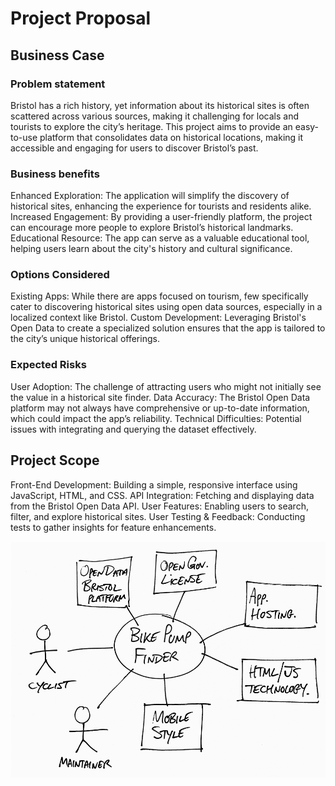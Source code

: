 # Project Proposal

## Business Case

### Problem statement
Bristol has a rich history, yet information about its historical sites is often scattered across various sources, making it challenging for locals and tourists to explore the city’s heritage. This project aims to provide an easy-to-use platform that consolidates data on historical locations, making it accessible and engaging for users to discover Bristol’s past.

### Business benefits
Enhanced Exploration: The application will simplify the discovery of historical sites, enhancing the experience for tourists and residents alike.
Increased Engagement: By providing a user-friendly platform, the project can encourage more people to explore Bristol’s historical landmarks.
Educational Resource: The app can serve as a valuable educational tool, helping users learn about the city's history and cultural significance.

### Options Considered
Existing Apps: While there are apps focused on tourism, few specifically cater to discovering historical sites using open data sources, especially in a localized context like Bristol.
Custom Development: Leveraging Bristol's Open Data to create a specialized solution ensures that the app is tailored to the city’s unique historical offerings.

### Expected Risks
User Adoption: The challenge of attracting users who might not initially see the value in a historical site finder.
Data Accuracy: The Bristol Open Data platform may not always have comprehensive or up-to-date information, which could impact the app’s reliability.
Technical Difficulties: Potential issues with integrating and querying the dataset effectively.

## Project Scope
Front-End Development: Building a simple, responsive interface using JavaScript, HTML, and CSS.
API Integration: Fetching and displaying data from the Bristol Open Data API.
User Features: Enabling users to search, filter, and explore historical sites.
User Testing & Feedback: Conducting tests to gather insights for feature enhancements.

![Insert your Context Diagram Here](images/context.png)
